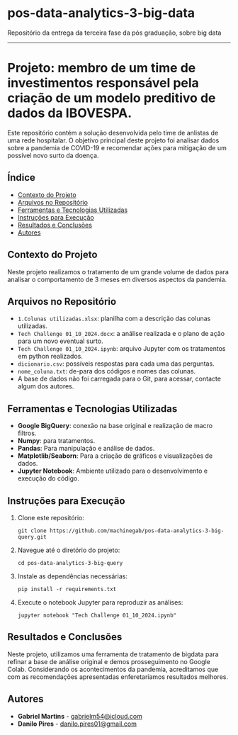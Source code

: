 # pos-data-analytics-3-big-data
Repositório da entrega da terceira fase da pós graduação, sobre big data

---

# Projeto: membro de um time de investimentos responsável pela criação de um modelo preditivo de dados da IBOVESPA.

Este repositório contém a solução desenvolvida pelo time de anlistas de uma rede hospitalar. O objetivo principal deste projeto foi analisar dados sobre a pandemia de COVID-19 e recomendar ações para mitigação de um possível novo surto da doença.

## Índice

- [Contexto do Projeto](#contexto-do-projeto)
- [Arquivos no Repositório](#arquivos-no-repositório)
- [Ferramentas e Tecnologias Utilizadas](#ferramentas-e-tecnologias-utilizadas)
- [Instruções para Execução](#instruções-para-execução)
- [Resultados e Conclusões](#resultados-e-conclusões)
- [Autores](#autores)

## Contexto do Projeto

Neste projeto realizamos o tratamento de um grande volume de dados para analisar o comportamento de 3 meses em diversos aspectos da pandemia.

## Arquivos no Repositório

- `1.Colunas utilizadas.xlsx`: planilha com a descrição das colunas utilizadas.
- `Tech Challenge 01_10_2024.docx`: a análise realizada e o plano de ação para um novo eventual surto.
- `Tech Challenge 01_10_2024.ipynb`: arquivo Jupyter com os tratamentos em python realizados.
- `dicionario.csv`: possíveis respostas para cada uma das perguntas.
- `nome_coluna.txt`: de-para dos códigos e nomes das colunas.
- A base de dados não foi carregada para o Git, para acessar, contacte algum dos autores.
  
## Ferramentas e Tecnologias Utilizadas

- **Google BigQuery**: conexão na base original e realização de macro filtros.
- **Numpy**: para tratamentos.
- **Pandas**: Para manipulação e análise de dados.
- **Matplotlib/Seaborn**: Para a criação de gráficos e visualizações de dados.
- **Jupyter Notebook**: Ambiente utilizado para o desenvolvimento e execução do código.

## Instruções para Execução

1. Clone este repositório:
   ```
   git clone https://github.com/machinegab/pos-data-analytics-3-big-query.git
   ```
2. Navegue até o diretório do projeto:
   ```
   cd pos-data-analytics-3-big-query
   ```
3. Instale as dependências necessárias:
   ```
   pip install -r requirements.txt
   ```
4. Execute o notebook Jupyter para reproduzir as análises:
   ```
   jupyter notebook "Tech Challenge 01_10_2024.ipynb"
   ```

## Resultados e Conclusões

Neste projeto, utilizamos uma ferramenta de tratamento de bigdata para refinar a base de análise original e demos prosseguimento no Google Colab. 
Considerando os acontecimentos da pandemia, acreditamos que com as recomendações apresentadas enferetaríamos resultados melhores.

## Autores

- **Gabriel Martins** - [gabrielm54@icloud.com](mailto:gabrielm54@icloud.com)
- **Danilo Pires** - [danilo.pires01@gmail.com](mailto:danilo.pires01@gmail.com)
